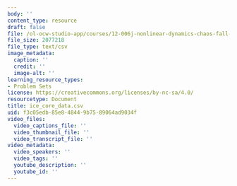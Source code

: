 ```yaml
---
body: ''
content_type: resource
draft: false
file: /ol-ocw-studio-app/courses/12-006j-nonlinear-dynamics-chaos-fall-2022/ice_core_data.csv
file_size: 2077218
file_type: text/csv
image_metadata:
  caption: ''
  credit: ''
  image-alt: ''
learning_resource_types:
- Problem Sets
license: https://creativecommons.org/licenses/by-nc-sa/4.0/
resourcetype: Document
title: ice_core_data.csv
uid: f3c05edb-85e8-4844-9b75-89064ad9034f
video_files:
  video_captions_file: ''
  video_thumbnail_file: ''
  video_transcript_file: ''
video_metadata:
  video_speakers: ''
  video_tags: ''
  youtube_description: ''
  youtube_id: ''
---
```

